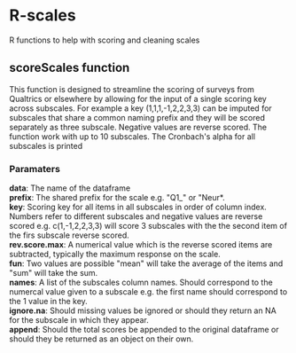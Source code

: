 # R-scales
R functions to help with scoring and cleaning scales

## scoreScales function

This function is designed to streamline the scoring of surveys from Qualtrics or elsewhere by allowing for the input of a single scoring key across subscales. For example a key (1,1,1,-1,2,2,3,3) can be imputed for subscales that share a common naming prefix and they will be scored separately as three subscale. Negative values are reverse scored. The function work with up to 10 subscales. The Cronbach's alpha for all subscales is printed


### Paramaters

**data**: The name of the dataframe    
**prefix**: The shared prefix for the scale e.g. "Q1_" or "Neur*.   
**key**: Scoring key for all items in all subscales in order of column index. Numbers refer to different subscales and negative values are reverse scored e.g. c(1,-1,2,2,3,3) will score 3 subscales with the the second item of the firs subscale reverse scored.   
**rev.score.max**: A numerical value which is the reverse scored items are subtracted, typically the maximum response on the scale.    
**fun**: Two values are possible "mean" will take the average of the items and "sum" will take the sum.   
**names**: A list of the subscales column names. Should correspond to the numercal value given to a subscale e.g. the first name should correspond to the 1 value in the key.   
**ignore.na**: Should missing values be ignored or should they return an NA for the subscale in which they appear.   
**append**: Should the total scores be appended to the original dataframe or should they be returned as an object on their own.   
